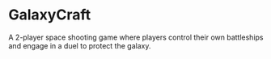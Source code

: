 # GalaxyCraft
A 2-player space shooting game where players control their own battleships and engage in a duel to protect the galaxy.
